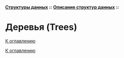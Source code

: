 **[Структуры данных](../../README.md#data-structures) ::** 
**[Описание структур данных](../../README.md#data-structures-descriptions) ::**
# Деревья (Trees)

<!--

-->

[К оглавлению](../../README.md#data-structures-descriptions)



[К оглавлению](../../README.md#data-structures-descriptions)
